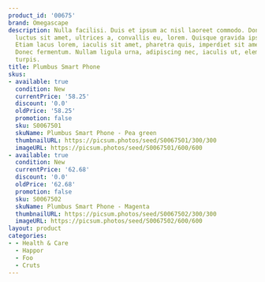 ```yaml
---
product_id: '00675'
brand: Omegascape
description: Nulla facilisi. Duis et ipsum ac nisl laoreet commodo. Donec tellus mi,
  luctus sit amet, ultrices a, convallis eu, lorem. Quisque gravida ipsum non sapien.
  Etiam lacus lorem, iaculis sit amet, pharetra quis, imperdiet sit amet, lectus.
  Donec fermentum. Nullam ligula urna, adipiscing nec, iaculis ut, elementum non,
  turpis.
title: Plumbus Smart Phone
skus:
- available: true
  condition: New
  currentPrice: '58.25'
  discount: '0.0'
  oldPrice: '58.25'
  promotion: false
  sku: S0067501
  skuName: Plumbus Smart Phone - Pea green
  thumbnailURL: https://picsum.photos/seed/S0067501/300/300
  imageURL: https://picsum.photos/seed/S0067501/600/600
- available: true
  condition: New
  currentPrice: '62.68'
  discount: '0.0'
  oldPrice: '62.68'
  promotion: false
  sku: S0067502
  skuName: Plumbus Smart Phone - Magenta
  thumbnailURL: https://picsum.photos/seed/S0067502/300/300
  imageURL: https://picsum.photos/seed/S0067502/600/600
layout: product
categories:
- - Health & Care
  - Happor
  - Foo
  - Cruts
---
```

